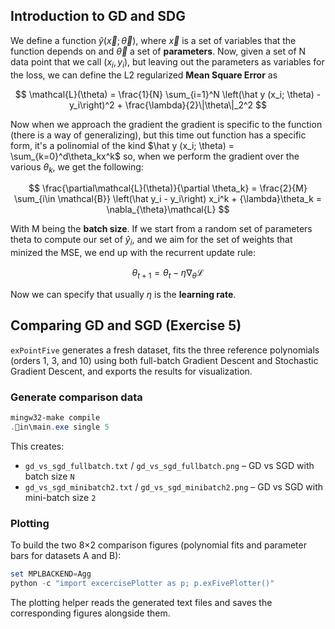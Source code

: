 ## Introduction to GD and SDG

We define a function $\hat y(\vec{x};\vec{\theta})$, where
$\vec{x}$ is a set of variables that the function depends on and $\vec{\theta}$ a set of **parameters**. Now, given a set of N data point that we call $(x_i, y_i)$, but leaving out the parameters as variables for the loss, we can define the L2 regularized **Mean Square Error** as 

$$
    \mathcal{L}(\theta) = \frac{1}{N} \sum_{i=1}^N \left(\hat y (x_i; \theta) - y_i\right)^2 + \frac{\lambda}{2}\|\theta\|_2^2
$$

Now when we approach the gradient the gradient is specific to the function (there is a way of generalizing), but this time out function has a specific form, it's a polinomial of the kind $\hat y (x_i; \theta) = \sum_{k=0}^d\theta_kx^k$ so, when we perform the gradient over the various $\theta_k$, we get the following:

$$
    \frac{\partial\mathcal{L}(\theta)}{\partial \theta_k} = \frac{2}{M} \sum_{i\in \mathcal{B}} \left(\hat y_i - y_i\right) x_i^k + {\lambda}\theta_k = \nabla_{\theta}\mathcal{L}
$$

With M being the **batch size**. If we start from a random set of parameters theta to compute our set of $\hat y_i$, and we aim for the set of weights that minized the MSE, we end up with the recurrent update rule:

$$
    \theta_{t+1} = \theta_{t}-\eta\nabla_{\theta}\mathcal{L}
$$

Now we can specify that usually $\eta$ is the **learning rate**.

## Comparing GD and SGD (Exercise 5)

`exPointFive` generates a fresh dataset, fits the three reference polynomials (orders 1, 3, and 10) using both full-batch Gradient Descent and Stochastic Gradient Descent, and exports the results for visualization.

### Generate comparison data

```powershell
mingw32-make compile
.in\main.exe single 5
```

This creates:

- `gd_vs_sgd_fullbatch.txt` / `gd_vs_sgd_fullbatch.png` – GD vs SGD with batch size `N`
- `gd_vs_sgd_minibatch2.txt` / `gd_vs_sgd_minibatch2.png` – GD vs SGD with mini-batch size `2`

### Plotting

To build the two 8×2 comparison figures (polynomial fits and parameter bars for datasets A and B):

```powershell
set MPLBACKEND=Agg
python -c "import excercisePlotter as p; p.exFivePlotter()"
```

The plotting helper reads the generated text files and saves the corresponding figures alongside them.